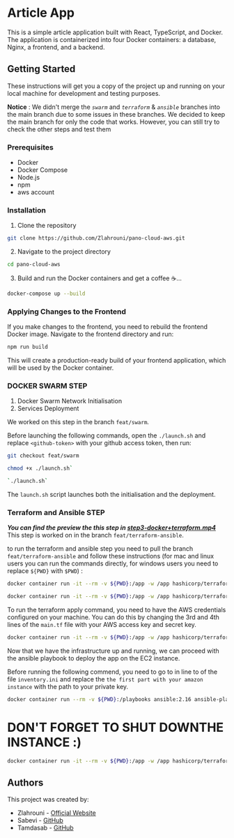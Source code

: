 # Article App

This is a simple article application built with React, TypeScript, and Docker. The application is containerized into four Docker containers: a database, Nginx, a frontend, and a backend.

## Getting Started
These instructions will get you a copy of the project up and running on your local machine for development and testing purposes.


**Notice** :
We didn't merge the _`swarm`_ and _`terraform`_ & _`ansible`_ branches into the main branch due to some issues in these branches. We decided to keep the main branch for only the code that works. However, you can still try to check the other steps and test them

### Prerequisites

- Docker
- Docker Compose
- Node.js
- npm
- aws account

### Installation

1. Clone the repository
```bash
git clone https://github.com/Zlahrouni/pano-cloud-aws.git
```

2. Navigate to the project directory
```bash
cd pano-cloud-aws
```

3. Build and run the Docker containers and get a coffee ☕️...
```bash
docker-compose up --build
```

### Applying Changes to the Frontend
If you make changes to the frontend, you need to rebuild the frontend Docker image. Navigate to the frontend directory and run:
```bash
npm run build
```
This will create a production-ready build of your frontend application, which will be used by the Docker container.

### DOCKER SWARM STEP
1. Docker Swarm Network Initialisation
2. Services Deployment

We worked on this step in the branch `feat/swarm`.

Before launching the following commands, open the `./launch.sh` and replace `<github-token>` with your github access token, then run:

```bash
git checkout feat/swarm
```

```bash
chmod +x ./launch.sh`
```

```bash
`./launch.sh`
```

The `launch.sh` script launches both the initialisation and the deployment.

### Terraform and Ansible STEP

***You can find the preview the this step in [step3-docker+terraform.mp4](assets/step3-docker+terraform.mp4)*** <br>
This step is worked on in the branch `feat/terraform-ansible`.

to run the terraform and ansible step you need to pull the branch `feat/terraform-ansible` and follow these instructions (for mac and linux users you can run the commands directly, for windows users you need to replace `${PWD}` with `$PWD`) :

```bash
docker container run -it --rm -v ${PWD}:/app -w /app hashicorp/terraform init
````

```bash
docker container run -it --rm -v ${PWD}:/app -w /app hashicorp/terraform plan
```

To run the terraform apply command, you need to have the AWS credentials configured on your machine. You can do this by changing the 3rd and 4th lines of the `main.tf` file with your AWS access key and secret key.
```bash
docker container run -it --rm -v ${PWD}:/app -w /app hashicorp/terraform apply
```

Now that we have the infrastructure up and running, we can proceed with the ansible playbook to deploy the app on the EC2 instance.

Before running the following commend, you need to go to in line to of the file `inventory.ini` and replace the `the first part with your amazon instance` with the path to your private key.
```bash
docker container run --rm -v ${PWD}:/playbooks ansible:2.16 ansible-playbook -i inventory.ini playbook.yml --private-key /path/to/your/private/key.pem
```

# DON'T FORGET TO SHUT DOWNTHE INSTANCE :)
```bash
docker container run -it --rm -v ${PWD}:/app -w /app hashicorp/terraform destroy 
```

## Authors

This project was created by:
- Zlahrouni - [Official Website](https://ziadlahrouni.com)
- Sabevi - [GitHub](https://github.com/sabevi)
- Tamdasab - [GitHub](https://github.com/tamdasab)
